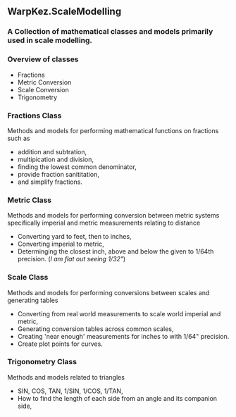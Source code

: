 ## WarpKez.ScaleModelling

### A Collection of mathematical classes and models primarily used in scale modelling.

### Overview of classes

- Fractions
- Metric Conversion
- Scale Conversion
- Trigonometry

### Fractions Class

Methods and models for performing mathematical functions on fractions such as
- addition and subtration,
- multipication and division,
- finding the lowest common denominator,
- provide fraction sanititation,
- and simplify fractions.

### Metric Class

Methods and models for performing conversion between metric systems specifically imperial and metric measurements relating to distance
- Converting yard to feet, then to inches,
- Converting imperial to metric,
- Determinging the closest inch, above and below the given to 1/64th precision. (*I am flat out seeing 1/32"*) 

### Scale Class

Methods and models for performing conversions between scales and generating tables
- Converting from real world measurements to scale world imperial and metric,
- Generating conversion tables across common scales,
- Creating 'near enough' measurements for inches to with 1/64" precision.
- Create plot points for curves.

### Trigonometry Class

Methods and models related to triangles
- SIN, COS, TAN, 1/SIN, 1/COS, 1/TAN,
- How to find the length of each side from an angle and its companion side,

